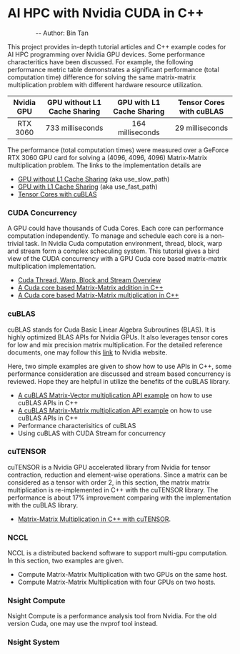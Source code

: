 # AI HPC with Nvidia CUDA in C++
&nbsp; &nbsp; &nbsp; &nbsp; &nbsp; &nbsp; &nbsp; &nbsp; -- Author: Bin Tan

This project provides in-depth tutorial articles and C++ example codes for AI HPC programming over Nvidia GPU devices.
Some performance characteritics have been discussed. For example, the following performance metric table demonstrates
a significant performance (total computation time) difference for solving the same matrix-matrix multiplication
problem with different hardware resource utilization.

|   Nvidia GPU   | GPU without L1 Cache Sharing |   GPU with L1 Cache Sharing   |     Tensor Cores with cuBLAS        |
|:--------------:|:----------------------------:|:-----------------------------:|:-----------------------------------:|
|      RTX 3060  |       733 milliseconds       |          164 milliseconds     |          29 milliseconds            |

The performance (total computation times) were measured over a GeForce RTX 3060 GPU card for solving a (4096, 4096, 4096)
Matrix-Matrix multiplication problem. The links to the implementation details are

- [GPU without L1 Cache Sharing](./cuda_common/cuda_mat_mat_multi.md) (aka use_slow_path)
- [GPU with L1 Cache Sharing](./cuda_common//cuda_mat_mat_multi.md) (aka use_fast_path)
- [Tensor Cores with cuBLAS](./cublas/cublas_matrix_matrix_multiplication_example.md)

### CUDA Concurrency
A GPU could have thousands of Cuda Cores. Each core can performance computation independently. To manage and schedule each core
is a non-trivial task. In Nvidia Cuda computation environment, thread, block, warp and stream form a complex scheculing system. 
This tutorial gives a bird view of the CUDA concurrency with a GPU Cuda core based matrix-matrix multiplication implementation.

- [Cuda Thread, Warp, Block and Stream Overview](./cuda_common/thread_warp_block_stream.md)
- [A Cuda core based Matrix-Matrix addition in C++](./cuda_common/cuda_mat_mat_add.md)
- [A Cuda core based Matrix-Matrix multiplication in C++](./cuda_common/cuda_mat_mat_multi.md)

### cuBLAS
cuBLAS stands for Cuda Basic Linear Algebra Subroutines (BLAS). It is highly optimized BLAS APIs for Nvidia GPUs. 
It also leverages tensor cores for low and mix precision matrix multiplication. 
For the detailed reference documents, one may follow this [link](https://developer.nvidia.com/cublas) to Nvidia website.

Here, two simple examples are given to show how to use APIs in C++, some performance consideration are discussed
and stream based concurrency is reviewed. Hope they are helpful in utilize the benefits of the cuBLAS library.

- [A cuBLAS Matrix-Vector multiplication API example](./cublas/cublas_matrix_vector_multiplication_example.md) on how to use cuBLAS APIs in C++
- [A cuBLAS Matrix-Matrix multiplication API example](./cublas/cublas_matrix_matrix_multiplication_example.md) on how to use cuBLAS APIs in C++
- Performance characterisitics of cuBLAS
- Using cuBLAS with CUDA Stream for concurrency

### cuTENSOR
cuTENSOR is a Nvidia GPU accelerated library from Nvidia for tensor contraction, reduction and element-wise operations. Since a matrix
can be considered as a tensor with order 2, in this section, the matrix matrix multiplication is re-implemented in C++ with the cuTENSOR library.
The performance is about 17% improvement comparing with the implementation with the cuBLAS library.

- [Matrix-Matrix Multiplication in C++ with cuTENSOR](./cutensor/matrix-matrix-multiplication.md).

### NCCL
NCCL is a distributed backend software to support multi-gpu computation. In this section, two examples are given.

- Compute Matrix-Matrix Multiplication with two GPUs on the same host.
- Compute Matrix-Matrix Multiplication with four GPUs on two hosts.

### Nsight Compute
Nsight Compute is a performance analysis tool from Nvidia. For the old version Cuda, one may use the nvprof tool instead. 

### Nsight System
